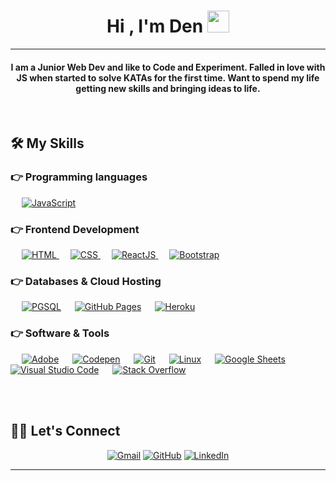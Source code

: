 
<h1 align="center">Hi , I'm Den <img src="https://media.giphy.com/media/hvRJCLFzcasrR4ia7z/giphy.gif" width="35"></h1>

<hr/>
<h4 align="center">I am a Junior Web Dev and like to Code and Experiment. Falled in love with JS when started to solve KATAs for the first time. Want to spend my life getting new skills and bringing ideas to life.</h4>
<br>




## 🛠️ My Skills

### 👉 Programming languages

<p align="left"> 
  &emsp;
  <a href="https://developer.mozilla.org/en-US/docs/Web/JavaScript" target="_blank"> 
     <img alt="JavaScript" src="https://img.shields.io/badge/JavaScript%20-%23F7DF1E.svg?logo=javascript&logoColor=black">
   </a>
 </p>

### 👉 Frontend Development
<p align="left"> 
  &emsp; 
  <a href="https://www.w3.org/html/" target="_blank"> 
   <img alt="HTML" src="https://img.shields.io/badge/HTML5%20-%23E34F26.svg?logo=html5&logoColor=white">
  </a>   
  &emsp;
  <a href="https://www.w3schools.com/css/" target="_blank">
    <img alt="CSS" src="https://img.shields.io/badge/CSS%20-%231572B6.svg?logo=css3&logoColor=white">
  </a> 
   &emsp;
  <a href="https://reactjs.org/" target="_blank"> 
    <img alt="ReactJS" src="https://img.shields.io/badge/-ReactJs-61DAFB?logo=react&logoColor=white&style=for-the-badge"/>
  </a>
    &emsp;
  <a href="https://getbootstrap.com" target="_blank"> 
    <img alt="Bootstrap" src="https://img.shields.io/badge/Bootstrap-%23563D7C.svg?style=flat&logo=bootstrap&logoColor=white"/>
  </a>
</p>

### 👉 Databases & Cloud Hosting
<p align="left">
  &emsp;
    <a href="https://www.postgresql.org/"><img alt="PGSQL" src="https://img.shields.io/badge/PGSQL-%2300f.svg?style=flat&llogo=pgsql&logoColor=white"></a>
   &emsp;
    <a href="https://www.github.com"><img alt="GitHub Pages" src="https://img.shields.io/badge/GitHub%20Pages-%23327FC7.svg?style=flat&llogo=github&logoColor=white"></a>
  &emsp;
    <a href="https://www.heroku.com/"><img alt="Heroku" src="https://img.shields.io/badge/Heroku%20-%23430098.svg?logo=heroku&logoColor=white"></a>  
 </p>
  

 ### 👉 Software & Tools
 
<p>
  &emsp;
    <a href="#"><img alt="Adobe" src="https://img.shields.io/badge/Adobe%20-%23FF0000.svg?logo=adobe&logoColor=white"></a>
   &emsp;
    <a href="#"><img alt="Codepen" src="https://img.shields.io/badge/Codepen-000000.svg?logo=codepen&logoColor=white"></a>
  &emsp;
    <a href="#"><img alt="Git" src="https://img.shields.io/badge/Git%20-%23F05033.svg?logo=git&logoColor=white"></a>
  &emsp;
    <a href="#"><img alt="Linux" src="https://img.shields.io/badge/Linux-FCC624?style=flat&logo=linux&logoColor=black"></a>
  &emsp;
    <a href="#"><img alt="Google Sheets" src="https://img.shields.io/badge/Google%20Sheets%20-%2334A853.svg?logo=google%20sheets&logoColor=white"></a>
  &emsp;
    <a href="#"><img alt="Visual Studio Code" src="https://img.shields.io/badge/Visual%20Studio%20Code-0078d7.svg?logo=visual-studio-code&logoColor=white"></a>
  &emsp;
    <a href="#"><img alt="Stack Overflow" src="https://img.shields.io/badge/-Stack%20Overflow-FE7A16?logo=stack-overflow&logoColor=white"></a>
  &emsp;
</p>

<br/>

<!-- ## 📊 Github Stats (Expand to View)  -->


<!-- <details> 

<br/>
  <b>Note:</b> I would love to dive deep into new languages.
  </p>
</details> -->

<br/>

## 🙋‍♀️ Let's Connect
<p align="center">
  	<a href="mailto:ukflava@gmail.com"><img src="https://img.icons8.com/bubbles/50/000000/gmail.png" alt="Gmail"/></a>
	<a href="https://github.com/ukflava"><img src="https://img.icons8.com/bubbles/50/000000/github.png" alt="GitHub"/></a>
	<a href="https://www.linkedin.com/in/den-krut"><img src="https://img.icons8.com/bubbles/50/000000/linkedin.png" alt="LinkedIn"/></a>

</p>

<hr/>






<!---
ukflava/ukflava is a ✨ special ✨ repository because its `README.md` (this file) appears on your GitHub profile.
You can click the Preview link to take a look at your changes.
--->
